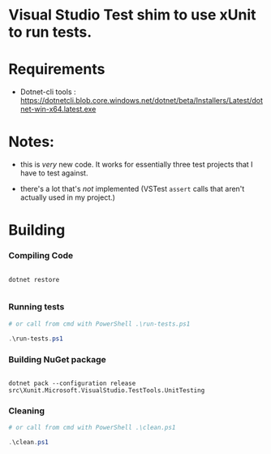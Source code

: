 # Visual Studio Test shim to use xUnit to run tests.

# Requirements
- Dotnet-cli tools : https://dotnetcli.blob.core.windows.net/dotnet/beta/Installers/Latest/dotnet-win-x64.latest.exe
    
    

# Notes:
- this is *very* new code. It works for essentially three test projects that I have to test against.
    
- there's a lot that's *not* implemented (VSTest `assert` calls that aren't actually used in my project.)
    
# Building

### Compiling Code

``` batch

dotnet restore


```

### Running tests 

``` powershell
# or call from cmd with PowerShell .\run-tests.ps1

.\run-tests.ps1

```
    
### Building NuGet package

``` batch

dotnet pack --configuration release src\Xunit.Microsoft.VisualStudio.TestTools.UnitTesting

```

### Cleaning 

``` powershell
# or call from cmd with PowerShell .\clean.ps1

.\clean.ps1

```
